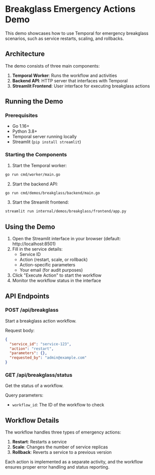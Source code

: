 # Breakglass Emergency Actions Demo

This demo showcases how to use Temporal for emergency breakglass scenarios, such as service restarts, scaling, and rollbacks.

## Architecture

The demo consists of three main components:

1. **Temporal Worker**: Runs the workflow and activities
2. **Backend API**: HTTP server that interfaces with Temporal
3. **Streamlit Frontend**: User interface for executing breakglass actions

## Running the Demo

### Prerequisites

- Go 1.16+
- Python 3.8+
- Temporal server running locally
- Streamlit (`pip install streamlit`)

### Starting the Components

1. Start the Temporal worker:
```bash
go run cmd/worker/main.go
```

2. Start the backend API:
```bash
go run cmd/demos/breakglass/backend/main.go
```

3. Start the Streamlit frontend:
```bash
streamlit run internal/demos/breakglass/frontend/app.py
```

## Using the Demo

1. Open the Streamlit interface in your browser (default: http://localhost:8501)
2. Fill in the service details:
   - Service ID
   - Action (restart, scale, or rollback)
   - Action-specific parameters
   - Your email (for audit purposes)
3. Click "Execute Action" to start the workflow
4. Monitor the workflow status in the interface

## API Endpoints

### POST /api/breakglass
Start a breakglass action workflow.

Request body:
```json
{
  "service_id": "service-123",
  "action": "restart",
  "parameters": {},
  "requested_by": "admin@example.com"
}
```

### GET /api/breakglass/status
Get the status of a workflow.

Query parameters:
- `workflow_id`: The ID of the workflow to check

## Workflow Details

The workflow handles three types of emergency actions:

1. **Restart**: Restarts a service
2. **Scale**: Changes the number of service replicas
3. **Rollback**: Reverts a service to a previous version

Each action is implemented as a separate activity, and the workflow ensures proper error handling and status reporting. 
